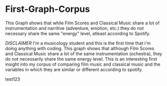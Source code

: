 # First-Graph-Corpus
This Graph shows that while Film Scores and Classical Music share a lot of instrumentation and narritive (adventure, emotion, etc.) they do not necessary share the same "energy" level, atleast according to Spotify.

*DISCLAIMER* I'm a musicology student and this is the first time that i'm doing anything with coding. 
This graph shows that although Film Scores and Classical Music share a lot of the same instrumentation (ochestra), they do not necessarily share the same energy level. This is an interesting first insight into my corpus of comparing film music and classical music and the variables in which they are similar or different according to spotify.

test123
